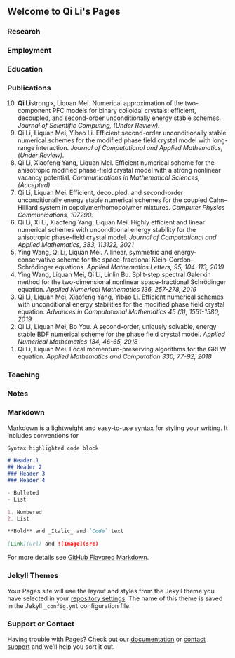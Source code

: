 ## Welcome to Qi Li's Pages

### Research

### Employment

### Education

### Publications

<ol reversed>
    <li> <strong>Qi Li</strong>strong>, Liquan Mei. Numerical approximation of the two-component PFC models for binary colloidal crystals: efficient, decoupled, and second-order unconditionally energy stable schemes. <i> Journal of Scientific Computing, (Under Review). </i> </li> 
    <li> Qi Li, Liquan Mei, Yibao Li. Efficient second-order unconditionally stable numerical schemes for the modified phase field crystal model with long-range interaction. <i> Journal of Computational and Applied Mathematics, (Under Review). </i> </li> 
    <li> Qi Li, Xiaofeng Yang, Liquan Mei. Efficient numerical scheme for the anisotropic modified phase-field crystal model with a strong nonlinear vacancy potential. <i> Communications in Mathematical Sciences, (Accepted). </i> </li>    
    <li> Qi Li, Liquan Mei. Efficient, decoupled, and second-order unconditionally energy stable numerical schemes for the coupled Cahn–Hilliard system in copolymer/homopolymer mixtures. <i> Computer Physics Communications, 107290. </i> </li>
	<li> Qi Li, Xi Li, Xiaofeng Yang, Liquan Mei. Highly efficient and linear numerical schemes with unconditional energy stability for the anisotropic phase-field crystal model. <i> Journal of Computational and Applied Mathematics, 383, 113122, 2021 </i>  </li>
	<li> Ying Wang, Qi Li, Liquan Mei. A linear, symmetric and energy-conservative scheme for the space-fractional Klein–Gordon–Schrödinger equations. <i> Applied Mathematics Letters, 95, 104-113, 2019 </i>  </li>	
	<li> Ying Wang, Liquan Mei, Qi Li, Linlin Bu. Split-step spectral Galerkin method for the two-dimensional nonlinear space-fractional Schrödinger equation. <i> Applied Numerical Mathematics 136, 257-278, 2019</i>  </li>    
	<li> Qi Li, Liquan Mei, Xiaofeng Yang, Yibao Li. Efficient numerical schemes with unconditional energy stabilities for the modified phase field crystal equation. <i> Advances in Computational Mathematics 45 (3), 1551-1580, 2019 </i>  </li>		
	<li> Qi Li, Liquan Mei, Bo You. A second-order, uniquely solvable, energy stable BDF numerical scheme for the phase field crystal model. <i> Applied Numerical Mathematics 134, 46-65, 2018 </i>  </li>	
	<li> Qi Li, Liquan Mei. Local momentum-preserving algorithms for the GRLW equation. <i> Applied Mathematics and Computation 330, 77-92, 2018 </i>  </li>



</ol>



### Teaching

### Notes

### Markdown

Markdown is a lightweight and easy-to-use syntax for styling your writing. It includes conventions for

```markdown
Syntax highlighted code block

# Header 1
## Header 2
### Header 3
### Header 4

- Bulleted
- List

1. Numbered
2. List

**Bold** and _Italic_ and `Code` text

[Link](url) and ![Image](src)
```

For more details see [GitHub Flavored Markdown](https://guides.github.com/features/mastering-markdown/).

### Jekyll Themes

Your Pages site will use the layout and styles from the Jekyll theme you have selected in your [repository settings](https://github.com/liqihao2000/finite/settings). The name of this theme is saved in the Jekyll `_config.yml` configuration file.

### Support or Contact

Having trouble with Pages? Check out our [documentation](https://docs.github.com/categories/github-pages-basics/) or [contact support](https://github.com/contact) and we’ll help you sort it out.
